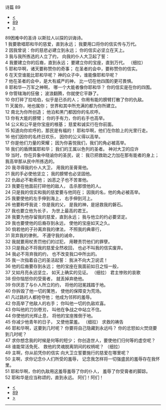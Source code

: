 ﻿





 诗篇 89




* [<](bible/PSA088.md)
* [89](bible/PSA.md)
* [>](bible/PSA090.md)



 
89困难中的圣诗 以斯拉人以探的训诲诗。  
1 我要歌唱耶和华的慈爱，直到永远； 我要用口将你的信实传与万代。  
2 因我曾说：你的慈悲必建立到永远； 你的信实必坚立在天上。  
3 我与我所拣选的人立了约， 向我的仆人大卫起了誓：  
4 我要建立你的后裔，直到永远； 要建立你的宝座，直到万代。 （细拉）      
5 耶和华啊，诸天要称赞你的奇事； 在圣者的会中，要称赞你的信实。  
6 在天空谁能比耶和华呢？ 神的众子中，谁能像耶和华呢？  
7 他在圣者的会中，是大有威严的神， 比一切在他四围的更可畏惧。  
8 耶和华—万军之神啊， 哪一个大能者像你耶和华？ 你的信实是在你的四围。  
9 你管辖海的狂傲； 波浪翻腾，你就使它平静了。  
10 你打碎了拉哈伯，似乎是已杀的人； 你用有能的膀臂打散了你的仇敌。  
11 天属你，地也属你； 世界和其中所充满的都为你所建立。  
12 南北为你所创造； 他泊和黑门都因你的名欢呼。  
13 你有大能的膀臂； 你的手有力，你的右手也高举。  
14 公义和公平是你宝座的根基； 慈爱和诚实行在你前面。     
15 知道向你欢呼的，那民是有福的！ 耶和华啊，他们在你脸上的光里行走。  
16 他们因你的名终日欢乐， 因你的公义得以高举。  
17 你是他们力量的荣耀； 因为你喜悦我们，我们的角必被高举。  
18 我们的盾牌属耶和华； 我们的王属以色列的圣者。 神对大卫的应许  
19 当时，你在异象中晓谕你的圣民，说： 我已把救助之力加在那有能者的身上； 我高举那从民中所拣选的。  
20 我寻得我的仆人大卫， 用我的圣膏膏他。  
21 我的手必使他坚立； 我的膀臂也必坚固他。  
22 仇敌必不勒索他； 凶恶之子也不苦害他。  
23 我要在他面前打碎他的敌人， 击杀那恨他的人。  
24 只是我的信实和我的慈爱要与他同在； 因我的名，他的角必被高举。  
25 我要使他的左手伸到海上， 右手伸到河上。  
26 他要称呼我说：你是我的父， 是我的神，是拯救我的磐石。  
27 我也要立他为长子， 为世上最高的君王。  
28 我要为他存留我的慈爱，直到永远； 我与他立的约必要坚定。  
29 我也要使他的后裔存到永远， 使他的宝座如天之久。     
30 倘若他的子孙离弃我的律法， 不照我的典章行，  
31 背弃我的律例， 不遵守我的诫命，  
32 我就要用杖责罚他们的过犯， 用鞭责罚他们的罪孽。  
33 只是我必不将我的慈爱全然收回， 也必不叫我的信实废弃。  
34 我必不背弃我的约， 也不改变我口中所出的。  
35 我一次指着自己的圣洁起誓： 我决不向大卫说谎！  
36 他的后裔要存到永远； 他的宝座在我面前如日之恒一般，  
37 又如月亮永远坚立， 如天上确实的见证。 （细拉）  君主惨败的哀歌  
38 但你恼怒你的受膏者， 就丢掉弃绝他。  
39 你厌恶了与仆人所立的约， 将他的冠冕践踏于地。  
40 你拆毁了他一切的篱笆， 使他的保障变为荒场。  
41 凡过路的人都抢夺他； 他成为邻邦的羞辱。  
42 你高举了他敌人的右手； 你叫他一切的仇敌欢喜。  
43 你叫他的刀剑卷刃， 叫他在争战之中站立不住。  
44 你使他的光辉止息， 将他的宝座推倒于地。  
45 你减少他青年的日子， 又使他蒙羞。 （细拉）  求救的祷告  
46 耶和华啊，这要到几时呢？ 你要将自己隐藏到永远吗？ 你的忿怒如火焚烧要到几时呢？  
47 求你想念我的时候是何等的短少； 你创造世人，要使他们归何等的虚空呢？  
48 谁能常活免死、 救他的灵魂脱离阴间的权柄呢？ （细拉）      
49 主啊，你从前凭你的信实 向大卫立誓要施行的慈爱在哪里呢？  
50 主啊，求你记念仆人们所受的羞辱， 记念我怎样将一切强盛民的羞辱存在我怀里。  
51 耶和华啊，你的仇敌用这羞辱羞辱了你的仆人， 羞辱了你受膏者的脚踪。     
52 耶和华是应当称颂的，直到永远。 阿们！阿们！ 
* [<](bible/PSA088.md)
* [89](bible/PSA.md)
* [>](bible/PSA090.md)





---









